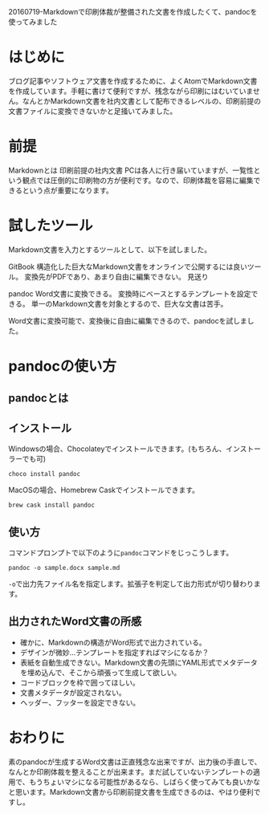 20160719-Markdownで印刷体裁が整備された文書を作成したくて、pandocを使ってみました

# はじめに

ブログ記事やソフトウェア文書を作成するために、よくAtomでMarkdown文書を作成しています。手軽に書けて便利ですが、残念ながら印刷にはむいていません。なんとかMarkdown文書を社内文書として配布できるレベルの、印刷前提の文書ファイルに変換できないかと足掻いてみました。

# 前提

Markdownとは
印刷前提の社内文書
PCは各人に行き届いていますが、一覧性という観点では圧倒的に印刷物の方が便利です。なので、印刷体裁を容易に編集できるという点が重要になります。

# 試したツール

Markdown文書を入力とするツールとして、以下を試しました。

GitBook
構造化した巨大なMarkdown文書をオンラインで公開するには良いツール。
変換先がPDFであり、あまり自由に編集できない。
見送り

pandoc
Word文書に変換できる。
変換時にベースとするテンプレートを設定できる。
単一のMarkdown文書を対象とするので、巨大な文書は苦手。

Word文書に変換可能で、変換後に自由に編集できるので、pandocを試しました。

# pandocの使い方

## pandocとは

## インストール

Windowsの場合、Chocolateyでインストールできます。(もちろん、インストーラーでも可)

```
choco install pandoc
```

MacOSの場合、Homebrew Caskでインストールできます。

```
brew cask install pandoc
```

## 使い方

コマンドプロンプトで以下のように`pandoc`コマンドをじっこうします。

```
pandoc -o sample.docx sample.md
```

`-o`で出力先ファイル名を指定します。拡張子を判定して出力形式が切り替わります。

## 出力されたWord文書の所感

* 確かに、Markdownの構造がWord形式で出力されている。
* デザインが微妙…テンプレートを指定すればマシになるか？
* 表紙を自動生成できない。Markdown文書の先頭にYAML形式でメタデータを埋め込んで、そこから頑張って生成して欲しい。
* コードブロックを枠で囲ってほしい。
* 文書メタデータが設定されない。
* ヘッダー、フッターを設定できない。

# おわりに

素のpandocが生成するWord文書は正直残念な出来ですが、出力後の手直しで、なんとか印刷体裁を整えることが出来ます。まだ試していないテンプレートの適用で、もうちょいマシになる可能性があるなら、しばらく使ってみても良いかなと思います。Markdown文書から印刷前提文書を生成できるのは、やはり便利ですし。
